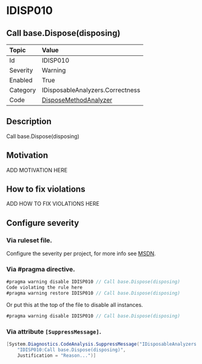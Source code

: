 # IDISP010
## Call base.Dispose(disposing)

| Topic    | Value
| :--      | :-- 
| Id       | IDISP010
| Severity | Warning
| Enabled  | True
| Category | IDisposableAnalyzers.Correctness
| Code     | [DisposeMethodAnalyzer]([DisposeMethodAnalyzer](https://github.com/DotNetAnalyzers/IDisposableAnalyzers/blob/master/IDisposableAnalyzers/Analyzers/DisposeMethodAnalyzer.cs))

## Description

Call base.Dispose(disposing)

## Motivation

ADD MOTIVATION HERE

## How to fix violations

ADD HOW TO FIX VIOLATIONS HERE

<!-- start generated config severity -->
## Configure severity

### Via ruleset file.

Configure the severity per project, for more info see [MSDN](https://msdn.microsoft.com/en-us/library/dd264949.aspx).

### Via #pragma directive.
```C#
#pragma warning disable IDISP010 // Call base.Dispose(disposing)
Code violating the rule here
#pragma warning restore IDISP010 // Call base.Dispose(disposing)
```

Or put this at the top of the file to disable all instances.
```C#
#pragma warning disable IDISP010 // Call base.Dispose(disposing)
```

### Via attribute `[SuppressMessage]`.

```C#
[System.Diagnostics.CodeAnalysis.SuppressMessage("IDisposableAnalyzers.Correctness", 
    "IDISP010:Call base.Dispose(disposing)", 
    Justification = "Reason...")]
```
<!-- end generated config severity -->